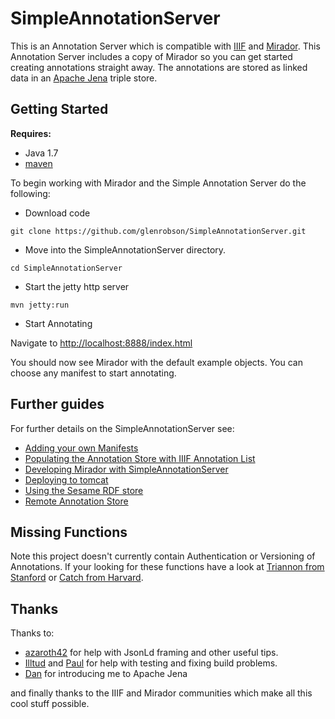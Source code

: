 # SimpleAnnotationServer
This is an Annotation Server which is compatible with [IIIF](http://iiif.io) and [Mirador](https://github.com/IIIF/mirador). This Annotation Server includes
a copy of Mirador so you can get started creating annotations straight away. The annotations are stored as linked data in an [Apache Jena](https://jena.apache.org/) triple store. 

## Getting Started
**Requires:**
 * Java 1.7
 * [maven](https://maven.apache.org/)

To begin working with Mirador and the Simple Annotation Server do the following:

 * Download code

```git clone https://github.com/glenrobson/SimpleAnnotationServer.git```

 * Move into the SimpleAnnotationServer directory.

```cd SimpleAnnotationServer```

 * Start the jetty http server

```mvn jetty:run```

 * Start Annotating 

Navigate to [http://localhost:8888/index.html](http://localhost:8888/index.html)

You should now see Mirador with the default example objects. You can choose any manifest to start annotating.

## Further guides

For further details on the SimpleAnnotationServer see:

 * [Adding your own Manifests](doc/NewManifests.md) 
 * [Populating the Annotation Store with IIIF Annotation List](doc/PopulatingAnnotations.md)
 * [Developing Mirador with SimpleAnnotationServer](doc/DevGuide.md)
 * [Deploying to tomcat](doc/tomcat.md)
 * [Using the Sesame RDF store](doc/Sesame.md)
 * [Remote Annotation Store](doc/RemoteStore.md)

## Missing Functions

Note this project doesn't currently contain Authentication or Versioning of Annotations. If your looking for these functions have a look at [Triannon from Stanford](https://github.com/sul-dlss/triannon) or [Catch from Harvard](https://github.com/annotationsatharvard/catcha). 

## Thanks

Thanks to:

 * [azaroth42](https://github.com/azaroth42) for help with JsonLd framing and other useful tips. 
 * [Illtud](https://github.com/illtud) and [Paul](https://twitter.com/sankesolutions) for help with testing and fixing build problems. 
 * [Dan](https://twitter.com/Surfrdan) for introducing me to Apache Jena

and finally thanks to the IIIF and Mirador communities which make all this cool stuff possible.
